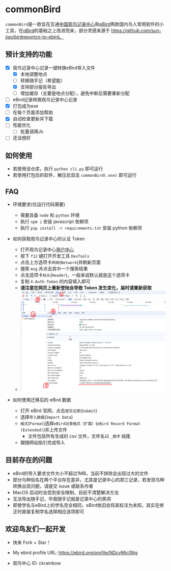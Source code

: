 # commonBird
`commonBird`是一款旨在互通[中国观鸟记录中心](https://www.birdreport.cn/)和[eBird](https://ebird.org)两款国内鸟人常用软件的小工具，在[qBird](https://github.com/TaQini/qBird)的基础之上改进而来，部分灵感来源于 https://github.com/sun-jiao/birdreportcn-to-ebird。

## 预计支持的功能
 - [x] 观鸟记录中心记录一键转换eBird导入文件
    - [x] 本地调整地点
    - [ ] 转换随手记（希望能）
    - [x] 支持部分报告导出
    - [ ] 增加缓存（主要是地点分配），避免中断后需要重新分配
 - [ ] eBird记录转换观鸟记录中心记录
 - [x] 打包成为exe
 - [ ] 在每个页面添加帮助
 - [x] 自动检查更新并下载
 - [ ] 性能优化
    - [ ] 批量调用Js
 - [ ] 还没想好
 
## 如何使用
- 若使用该仓库，执行 `python cli.py` 即可运行
- 若使用打包后的软件，解压后双击 `commonBird(.exe)` 即可运行
 
## FAQ
- 环境要求(仅运行代码需要)
    - 需要具备 `node` 和 `python` 环境
    - 执行 `npm i` 安装 javascript 依赖项
    - 执行 `pip install -r requirements.txt` 安装 python 依赖项

- 如何获取观鸟记录中心的认证 Token
    - 打开观鸟记录中心[用户中心](birdreport.cn/member)
    - 按下 `f12` 键打开开发工具 `DevTools`
    - 点击上方选项卡`网络`(`Network`)并刷新页面
    - 搜索 `msg` 并点击其中一个搜索结果
    - 点击选项卡`标头`(`Header`)，一般来说默认就是这个选项卡
    - 复制 `X-Auth-Token` 的内容填入即可
    - **请注意在网页上重新登陆会导致 Token 发生变化，届时请重新获取**
    - ![image](./res/bird_report_token.png)

- 如何使用迁移后的 eBird 数据
    - 打开 eBird 官网，点击`提交记录`(`Submit`)
    - 选择`导入数据`(`Import Data`)
    - `格式`(`Format`)选择`eBird记录格式（扩展）`(`eBird Record Format (Extended)`)并上传文件
        - 文件包括所有生成的 csv 文件，文件名以 `_数字` 结尾
    - 跟随网站指引完成导入

## 目前存在的问题
* eBird的导入要求文件大小不超过1MB，当前不排除会出现过大的文件
* 部分鸟种俗名在两个平台存在差异，尤其是记录中心的郑三记录，若发现鸟种转换出现问题，请提交 issue 或联系作者
* MacOS 启动时会受到安全限制，目前不清楚解决方法
* 无法导出随手记，毕竟随手记就是记录中心的黑洞
* 即使学名与eBird上的学名完全相同，eBird依旧会将其标注为未知，其实在修正时直接复制学名选择相应选项即可


## 欢迎鸟友们一起开发
 - 快来 Fork + Star！

 - My ebird profile URL: https://ebird.org/profile/NDcyMjc0Ng

 - 观鸟中心 ID: ckrainbow

